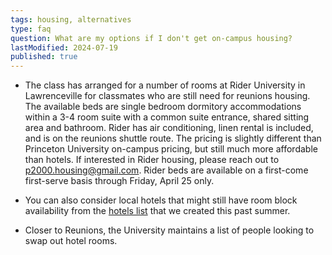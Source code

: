 ```yaml
---
tags: housing, alternatives
type: faq
question: What are my options if I don't get on-campus housing?
lastModified: 2024-07-19
published: true
---
```

- The class has arranged for a number of rooms at Rider University in Lawrenceville for classmates who are still need for reunions housing.  The available beds are single bedroom dormitory accommodations within a 3-4 room suite with a common suite entrance, shared sitting area and bathroom.  Rider has air conditioning, linen rental is included, and is on the reunions shuttle route.   The pricing is slightly different than Princeton University on-campus pricing, but still much more affordable than hotels.  If interested in Rider housing, please reach out to [p2000.housing@gmail.com](p2000.housing@gmail.com).  Rider beds are available on a first-come first-serve basis through Friday, April 25 only.

- You can also consider local hotels that might still have room block availability from the [hotels list](https://docs.google.com/spreadsheets/d/1chWYFV69EQlY-L3wMB8wqE0hravAz8YuFYw_Y0W5qkk/edit?gid=0#gid=0) that we created this past summer.

- Closer to Reunions, the University maintains a list of people looking to swap out hotel rooms.
